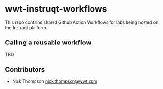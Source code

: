 # wwt-instruqt-workflows

This repo contains shared Github Action Workflows for labs being hosted on the Instruqt platform.

## Calling a reusable workflow

TBD

## Contributors

- Nick Thompson <nick.thompson@wwt.com>
